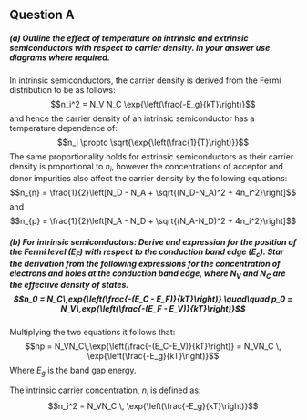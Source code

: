 ## Question A
##### (a) Outline the effect of temperature on intrinsic and extrinsic semiconductors with respect to carrier density. In your answer use diagrams where required.

In intrinsic semiconductors, the carrier density is derived from the Fermi distribution to be as follows:$$n_i^2 = N_V N_C \exp{\left(\frac{-E_g}{kT}\right)}$$and hence the carrier density of an intrinsic semiconductor has a temperature dependence of: $$n_i \propto \sqrt{\exp{\left(\frac{1}{T}\right)}}$$
The same proportionality holds for extrinsic semiconductors as their carrier density is proportional to $n_i$, however the concentrations of acceptor and donor impurities also affect the carrier density by the following equations:$$n_{n} = \frac{1}{2}\left[N_D - N_A + \sqrt{(N_D-N_A)^2 + 4n_i^2}\right]$$and $$n_{p} = \frac{1}{2}\left[N_A - N_D + \sqrt{(N_A-N_D)^2 + 4n_i^2}\right]$$
##### (b) For intrinsic semiconductors: Derive and expression for the position of the Fermi level ($E_F$) with respect to the conduction band edge ($E_c$). Star the derivation from the following expressions for the concentration of electrons and holes at the conduction band edge, where $N_V$ and $N_C$ are the effective density of states.$$n_0 = N_C\,exp{\left(\frac{-(E_C - E_F)}{kT}\right)} \quad\quad p_0 = N_V\,exp{\left(\frac{-(E_F - E_V)}{kT}\right)}$$$$$$
Multiplying the two equations it follows that:$$np = N_VN_C\,\exp{\left(\frac{-(E_C-E_V)}{kT}\right)} = N_VN_C \, \exp{\left(\frac{-E_g}{kT}\right)}$$Where $E_g$ is the band gap energy.

The intrinsic carrier concentration, $n_i$ is defined as:$$n_i^2 = N_VN_C \, \exp{\left(\frac{-E_g}{kT}\right)}$$
